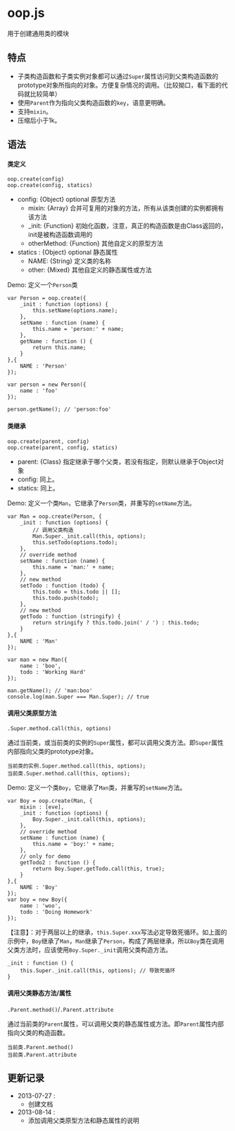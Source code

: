 # oop.js

用于创建通用类的模块

## 特点

* 子类构造函数和子类实例对象都可以通过`Super`属性访问到父类构造函数的prototype对象所指向的对象。方便复杂情况的调用。（比较拗口，看下面的代码就比较简单）
* 使用`Parent`作为指向父类构造函数的`key`，语意更明确。
* 支持`mixin`。
* 压缩后小于1k。

## 语法

#### 类定义

`oop.create(config)`  
`oop.create(config, statics)`

* config: {Object} optional 原型方法
	- mixin: {Array} 合并可复用的对象的方法，所有从该类创建的实例都拥有该方法
	- _init: {Function} 初始化函数，注意，真正的构造函数是由Class返回的，init是被构造函数调用的
	- otherMethod: {Function} 其他自定义的原型方法
* statics : {Object} optional 静态属性
   - NAME: {String} 定义类的名称
   - other: {Mixed} 其他自定义的静态属性或方法

Demo: 定义一个`Person`类

    var Person = oop.create({
        _init : function (options) {
            this.setName(options.name);
        },
        setName : function (name) {
            this.name = 'person:' + name;
        },
        getName : function () {
            return this.name;
        }
    },{
        NAME : 'Person'
    });

    var person = new Person({
        name : 'foo'
    });
    
    person.getName(); // 'person:foo'


#### 类继承

`oop.create(parent, config)`  
`oop.create(parent, config, statics)`

* parent: {Class} 指定继承于哪个父类，若没有指定，则默认继承于Object对象
* config: 同上。
* statics: 同上。

Demo: 定义一个类`Man`，它继承了`Person`类，并重写的`setName`方法。

    var Man = oop.create(Person, {
        _init : function (options) {
            // 调用父类构造
            Man.Super._init.call(this, options);
            this.setTodo(options.todo);
        },
        // override method
        setName : function (name) {
            this.name = 'man:' + name;
        },
        // new method
        setTodo : function (todo) {
            this.todo = this.todo || [];
            this.todo.push(todo);           
        },
        // new method
        getTodo : function (stringify) {
            return stringify ? this.todo.join(' / ') : this.todo;
        }
    },{
        NAME : 'Man'
    });

    var man = new Man({
        name : 'boo',
        todo : 'Working Hard'
    });
    
    man.getName(); // 'man:boo'
    console.log(man.Super === Man.Super); // true

#### 调用父类原型方法

`.Super.method.call(this, options)`

通过当前类，或当前类的实例的`Super`属性，都可以调用父类方法。即`Super`属性内部指向父类的prototype对象。

    当前类的实例.Super.method.call(this, options);
    当前类.Super.method.call(this, options);
 
Demo: 定义一个类`Boy`，它继承了`Man`类，并重写的`setName`方法。

    var Boy = oop.create(Man, {
        mixin : [eve],
        _init : function (options) {
            Boy.Super._init.call(this, options);
        },  
        // override method
        setName : function (name) {
            this.name = 'boy:' + name;
        },
        // only for demo
        getTodo2 : function () {
            return Boy.Super.getTodo.call(this, true);
        }
    },{
        NAME : 'Boy'
    });
    var boy = new Boy({
        name : 'woo',
        todo : 'Doing Homework'
    });
    

【注意】：对于两层以上的继承，`this.Super.xxx`写法必定导致死循环。如上面的示例中，`Boy`继承了`Man`，`Man`继承了`Person`，构成了两层继承，所以`Boy`类在调用父类方法时，应该使用`Boy.Super._init`调用父类构造方法。

    _init : function () {
        this.Super._init.call(this, options); // 导致死循环
    } 
   
#### 调用父类静态方法/属性

`.Parent.method()`/`.Parent.attribute`

通过当前类的`Parent`属性，可以调用父类的静态属性或方法。即`Parent`属性内部指向父类的构造函数。

    当前类.Parent.method()
    当前类.Parent.attribute


## 更新记录

* 2013-07-27 : 
    - 创建文档
* 2013-08-14 : 
    - 添加调用父类原型方法和静态属性的说明

